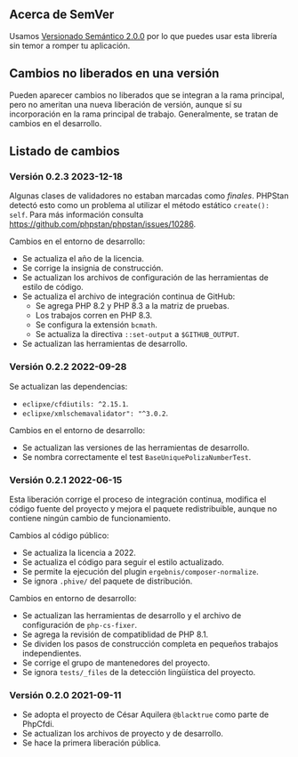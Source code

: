 ## Acerca de SemVer

Usamos [Versionado Semántico 2.0.0](SEMVER.md) por lo que puedes usar esta librería sin temor a romper tu aplicación.

## Cambios no liberados en una versión

Pueden aparecer cambios no liberados que se integran a la rama principal, pero no ameritan una nueva liberación de versión,
aunque sí su incorporación en la rama principal de trabajo. Generalmente, se tratan de cambios en el desarrollo.

## Listado de cambios

### Versión 0.2.3 2023-12-18

Algunas clases de validadores no estaban marcadas como *finales*.
PHPStan detectó esto como un problema al utilizar el método estático `create(): self`.
Para más información consulta <https://github.com/phpstan/phpstan/issues/10286>.

Cambios en el entorno de desarrollo:

- Se actualiza el año de la licencia.
- Se corrige la insignia de construcción.
- Se actualizan los archivos de configuración de las herramientas de estilo de código.
- Se actualiza el archivo de integración continua de GitHub:
    - Se agrega PHP 8.2 y PHP 8.3 a la matriz de pruebas.
    - Los trabajos corren en PHP 8.3.
    - Se configura la extensión `bcmath`.
    - Se actualiza la directiva `::set-output` a `$GITHUB_OUTPUT`.
- Se actualizan las herramientas de desarrollo.

### Versión 0.2.2 2022-09-28

Se actualizan las dependencias:

- `eclipxe/cfdiutils: ^2.15.1`.
- `eclipxe/xmlschemavalidator": "^3.0.2`.

Cambios en el entorno de desarrollo:

- Se actualizan las versiones de las herramientas de desarrollo.
- Se nombra correctamente el test `BaseUniquePolizaNumberTest`.

### Versión 0.2.1 2022-06-15

Esta liberación corrige el proceso de integración continua, modifica el código fuente del proyecto y
mejora el paquete redistribuible, aunque no contiene ningún cambio de funcionamiento.

Cambios al código público:

- Se actualiza la licencia a 2022.
- Se actualiza el código para seguir el estilo actualizado.
- Se permite la ejecución del plugin `ergebnis/composer-normalize`.
- Se ignora `.phive/` del paquete de distribución.

Cambios en entorno de desarrollo:

- Se actualizan las herramientas de desarrollo y el archivo de configuración de `php-cs-fixer`.
- Se agrega la revisión de compatiblidad de PHP 8.1.
- Se dividen los pasos de construcción completa en pequeños trabajos independientes.
- Se corrige el grupo de mantenedores del proyecto.
- Se ignora `tests/_files` de la detección lingüística del proyecto.

### Versión 0.2.0 2021-09-11

- Se adopta el proyecto de César Aquilera `@blacktrue` como parte de PhpCfdi.
- Se actualizan los archivos de proyecto y de desarrollo.
- Se hace la primera liberación pública.
